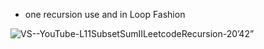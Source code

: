 - one recursion use and in Loop Fashion

![VS--YouTube-L11SubsetSumIILeetcodeRecursion-20’42”](https://gist.github.com/user-attachments/assets/d9f6ac93-d42f-4e4b-9948-9b7dd2d9c3bb)

